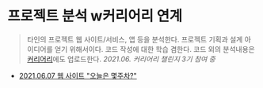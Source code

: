 # 프로젝트 분석 w커리어리 연계

> 타인의 프로젝트 웹 사이트/서비스, 앱 등을 분석한다. 프로젝트 기획과 설계 아이디어를 얻기 위해서이다. 코드 작성에 대한 학습 겸한다.
> 코드 외의 분석내용은 [커리어리](https://careerly.co.kr/profiles/210528)에도 업로드한다. *2021.06. 커리어리 챌린지 3기 참여 중*

* [2021.06.07 웹 사이트 "오늘은 몇주차?"](https://github.com/ShinAhYoung21/TIL/blob/main/pjt_analysis/pjt_1_week.md)
